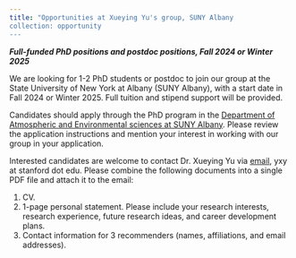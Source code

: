 ```yaml
---
title: "Opportunities at Xueying Yu's group, SUNY Albany
collection: opportunity
---
```


_**Full-funded PhD positions and postdoc positions, Fall 2024 or Winter 2025**_

We are looking for 1-2 PhD students or postdoc to join our group at the State University of New York at Albany (SUNY Albany), with a start date in Fall 2024 or Winter 2025. Full tuition and stipend support will be provided.

Candidates should apply through the PhD program in the [Department of Atmospheric and Environmental sciences at SUNY Albany](https://www.albany.edu/daes). Please review the application instructions and mention your interest in working with our group in your application.

Interested candidates are welcome to contact Dr. Xueying Yu via [email](yxy@stanford.edu), yxy at stanford dot edu. Please combine the following documents into a single PDF file and attach it to the email:
1. CV.
2. 1-page personal statement. Please include your research interests, research experience, future research ideas, and career development plans.
3. Contact information for 3 recommenders (names, affiliations, and email addresses).
